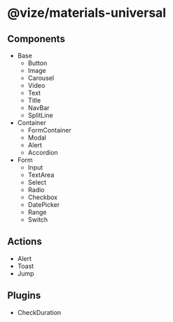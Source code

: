 # @vize/materials-universal

## Components

- Base
  - Button
  - Image
  - Carousel
  - Video
  - Text
  - Title
  - NavBar
  - SplitLine
- Container
  - FormContainer
  - Modal
  - Alert
  - Accordion
- Form
  - Input
  - TextArea
  - Select
  - Radio
  - Checkbox
  - DatePicker
  - Range
  - Switch

## Actions

- Alert
- Toast
- Jump

## Plugins

- CheckDuration
